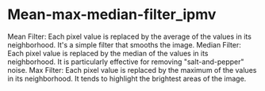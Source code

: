 # Mean-max-median-filter_ipmv
Mean Filter: Each pixel value is replaced by the average of the values in its neighborhood. It's a simple filter that smooths the image. Median Filter: Each pixel value is replaced by the median of the values in its neighborhood. It is particularly effective for removing "salt-and-pepper" noise. Max Filter: Each pixel value is replaced by the maximum of the values in its neighborhood. It tends to highlight the brightest areas of the image.
